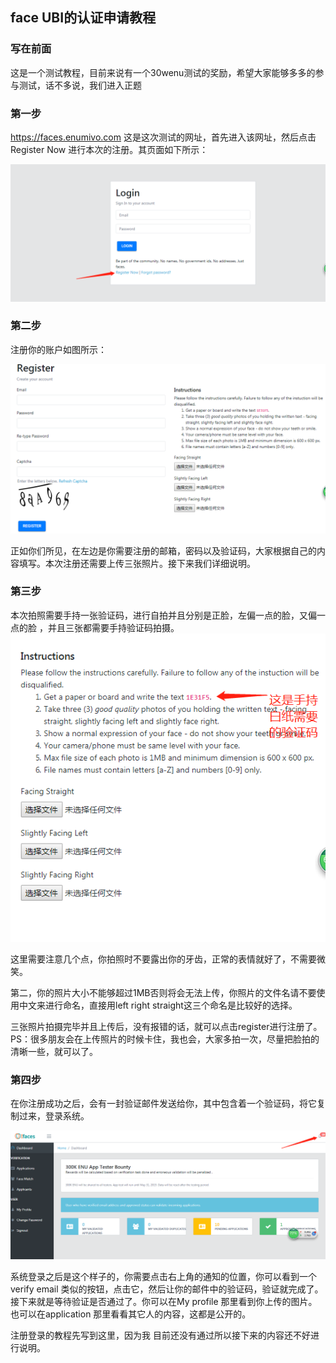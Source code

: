 ## face UBI的认证申请教程

###  写在前面

这是一个测试教程，目前来说有一个30wenu测试的奖励，希望大家能够多多的参与测试，话不多说，我们进入正题

### 第一步

https://faces.enumivo.com 这是这次测试的网址，首先进入该网址，然后点击Register Now 进行本次的注册。其页面如下所示：

![face1](.\face1.png)

### 第二步

注册你的账户如图所示：

![face2](.\face2.png)

正如你们所见，在左边是你需要注册的邮箱，密码以及验证码，大家根据自己的内容填写。本次注册还需要上传三张照片。接下来我们详细说明。

### 第三步

本次拍照需要手持一张验证码，进行自拍并且分别是正脸，左偏一点的脸，又偏一点的脸 ，并且三张都需要手持验证码拍摄。![face3](.\face3.png)

这里需要注意几个点，你拍照时不要露出你的牙齿，正常的表情就好了，不需要微笑。

第二，你的照片大小不能够超过1MB否则将会无法上传，你照片的文件名请不要使用中文来进行命名，直接用left right straight这三个命名是比较好的选择。

三张照片拍摄完毕并且上传后，没有报错的话，就可以点击register进行注册了。PS：很多朋友会在上传照片的时候卡住，我也会，大家多拍一次，尽量把脸拍的清晰一些，就可以了。

### 第四步 

 在你注册成功之后，会有一封验证邮件发送给你，其中包含着一个验证码，将它复制过来，登录系统。

![face4](.\face4.png)

系统登录之后是这个样子的，你需要点击右上角的通知的位置，你可以看到一个verify email 类似的按钮，点击它，然后让你的邮件中的验证码，验证就完成了。接下来就是等待验证是否通过了。你可以在My profile 那里看到你上传的图片。也可以在application 那里看看其它人的内容，这都是公开的。

注册登录的教程先写到这里，因为我 目前还没有通过所以接下来的内容还不好进行说明。

 

